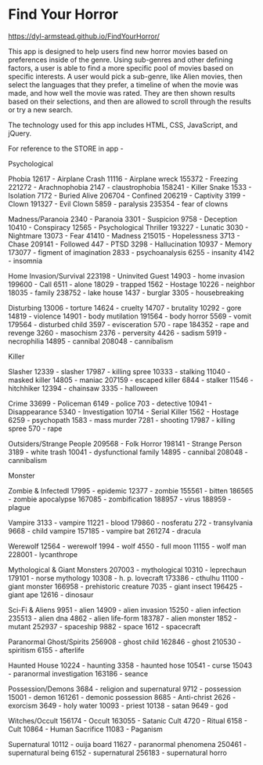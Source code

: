 # Find Your Horror

https://dyl-armstead.github.io/FindYourHorror/

This app is designed to help users find new horror movies based on preferences inside of the genre. 
Using sub-genres and other defining factors, a user is able to find a more specific pool of movies based on specific interests.
A user would pick a sub-genre, like Alien movies, then select the languages that they prefer, a timeline of when the movie was made, and how well the movie was rated.
They are then shown results based on their selections, and then are allowed to scroll through the results or try a new search.

The technology used for this app includes HTML, CSS, JavaScript, and jQuery. 

For reference to the STORE in app - 

Psychological

  Phobia
    12617 - Airplane Crash
    11116 - Airplane wreck
    155372 - Freezing
    221272 - Arachnophobia
    2147 - claustrophobia
    158241 - Killer Snake
    1533 - Isolation
    7172 - Buried Alive
    206704 - Confined
    206219 - Captivity
    3199 - Clown
    191327 - Evil Clown
    5859 - paralysis
    235354 - fear of clowns

  Madness/Paranoia
    2340 - Paranoia
    3301 - Suspicion
    9758 - Deception
    10410 - Conspiracy
    12565 - Psychological Thriller
    193227 - Lunatic
    3030 - Nightmare
    13073 - Fear
    41410 - Madness
    215015 - Hopelessness
    3713 - Chase
    209141 - Followed
    447 - PTSD
    3298 - Hallucination
    10937 - Memory
    173077 - figment of imagination
    2833 - psychoanalysis
    6255 - insanity
    4142 - insomnia

  Home Invasion/Survival
    223198 - Uninvited Guest
    14903 - home invasion
    199600 - Call
    6511 - alone
    18029 - trapped
    1562 - Hostage
    10226 - neighbor
    18035 - family
    238752 - lake house
    1437 - burglar
    3305 - housebreaking

  Disturbing
    13006 - torture
    14624 - cruelty
    14707 - brutality
    10292 - gore
    14819 - violence
    14901 - body mutilation
    191564 - body horror
    5569 - vomit
    179564 - disturbed child
    3597 - evisceration
    570 - rape
    184352 - rape and revenge
    3260 - masochism
    2376 - perversity
    4426 - sadism
    5919 - necrophilia
    14895 - cannibal
    208048 - cannibalism

Killer

  Slasher
    12339 - slasher
    17987 - killing spree
    10333 - stalking
    11040 - masked killer
    14805 - maniac
    207159 - escaped killer
    6844 - stalker
    11546 - hitchhiker
    12394 - chainsaw
    3335 - halloween

  Crime
    33699 - Policeman
    6149 - police
    703 - detective
    10941 - Disappearance
    5340 - Investigation
    10714 - Serial Killer
    1562 - Hostage
    6259 - psychopath
    1583 - mass murder
    7281 - shooting
    17987 - killing spree
    570 - rape

  Outsiders/Strange People
    209568 - Folk Horror
    198141 - Strange Person
    3189 - white trash
    10041 - dysfunctional family
    14895 - cannibal
    208048 - cannibalism

  Monster
  
   Zombie & InfectedI
    17995 - epidemic
    12377 - zombie
    155561 - bitten
    186565 - zombie apocalypse
    167085 - zombification
    188957 - virus
    188959 - plague

  Vampire
    3133 - vampire
    11221 - blood
    179860 - nosferatu
    272 - transylvania
    9668 - child vampire
    157185 - vampire bat
    261274 - dracula

  Werewolf
    12564 - werewolf
    1994 - wolf
    4550 - full moon
    11155 - wolf man
    228001 - lycanthrope

  Mythological & Giant Monsters
    207003 - mythological
    10310 - leprechaun
    179101 - norse mythology
    10308 - h. p. lovecraft
    173386 - cthulhu
    11100 - giant monster
    166958 - prehistoric creature
    7035 - giant insect
    196425 - giant ape
    12616 - dinosaur

  Sci-Fi & Aliens
    9951 - alien
    14909 - alien invasion
    15250 - alien infection
    235513 - alien dna
    4862 - alien life-form
    183787 - alien monster
    1852 - mutant
    252937 - spaceship
    9882 - space
    1612 - spacecraft

  Paranormal
    Ghost/Spirits
    256908 - ghost child
    162846 - ghost
    210530 - spiritism
    6155 - afterlife

  Haunted House
    10224 - haunting
    3358 - haunted hose
    10541 - curse
    15043 - paranormal investigation
    163186 - seance

  Possession/Demons
    3684 - religion and supernatural
    9712 - possession
    15001 - demon
    161261 - demonic possession
    8685 - Anti-christ
    2626 - exorcism
    3649 - holy water
    10093 - priest
    10138 - satan
    9649 - god

  Witches/Occult
    156174 - Occult
    163055 - Satanic Cult
    4720 - Ritual
    6158 - Cult
    10864 - Human Sacrifice
    11083 - Paganism

  Supernatural
    10112 - ouija board
    11627 - paranormal phenomena
    250461 - supernatural being
    6152 - supernatural
    256183 - supernatural horro
 
